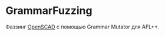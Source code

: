 # GrammarFuzzing

Фаззинг [OpenSCAD](https://github.com/openscad/openscad) с помощью Grammar Mutator для AFL++.
